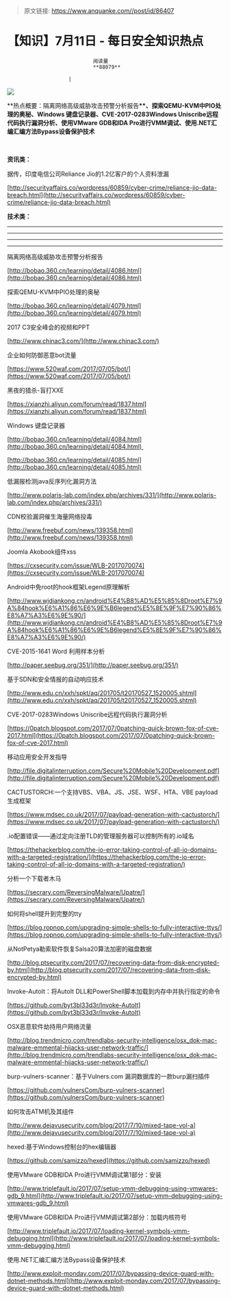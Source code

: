 > 原文链接: https://www.anquanke.com//post/id/86407 


# 【知识】7月11日 - 每日安全知识热点


                                阅读量   
                                **88079**
                            
                        |
                        
                                                                                    



[![](https://p3.ssl.qhimg.com/t0115eb96d9844d28d7.png)](https://p3.ssl.qhimg.com/t0115eb96d9844d28d7.png)

**热点概要：隔离网络高级威胁攻击预警分析报告<strong>****、**探索QEMU-KVM中PIO处理的奥秘、Windows 键盘记录器、CVE-2017-0283Windows Uniscribe远程代码执行漏洞分析**、**使用VMware GDB和IDA Pro进行VMM调试、使用.NET汇编汇编方法Bypass设备保护技术****</strong>

**<br>**

**资讯类：**























据传，印度电信公司Reliance Jio的1.2亿客户的个人资料泄漏

[http://securityaffairs.co/wordpress/60859/cyber-crime/reliance-jio-data-breach.html](http://securityaffairs.co/wordpress/60859/cyber-crime/reliance-jio-data-breach.html) 



**技术类：**

****

****

****





****































































































[](http://motherboard.vice.com/read/the-worst-hacks-of-2016)











[](https://feicong.github.io/tags/macOS%E8%BD%AF%E4%BB%B6%E5%AE%89%E5%85%A8/)



[](https://github.com/GradiusX/HEVD-Python-Solutions/blob/master/Win10%20x64%20v1511/HEVD_arbitraryoverwrite.py)

























































































































































隔离网络高级威胁攻击预警分析报告

[http://bobao.360.cn/learning/detail/4086.html](http://bobao.360.cn/learning/detail/4086.html) 



探索QEMU-KVM中PIO处理的奥秘

[http://bobao.360.cn/learning/detail/4079.html](http://bobao.360.cn/learning/detail/4079.html) 



2017 C3安全峰会的视频和PPT

[http://www.chinac3.com/](http://www.chinac3.com/) 



企业如何防御恶意bot流量

[https://www.520waf.com/2017/07/05/bot/](https://www.520waf.com/2017/07/05/bot/) 



黑夜的猎杀-盲打XXE

[https://xianzhi.aliyun.com/forum/read/1837.html](https://xianzhi.aliyun.com/forum/read/1837.html) 



Windows 键盘记录器

[http://bobao.360.cn/learning/detail/4084.html](http://bobao.360.cn/learning/detail/4084.html) 

[http://bobao.360.cn/learning/detail/4085.html](http://bobao.360.cn/learning/detail/4085.html) 



低漏报检测java反序列化漏洞方法

[http://www.polaris-lab.com/index.php/archives/331/](http://www.polaris-lab.com/index.php/archives/331/) 



CDN校验漏洞催生海量网络投毒

[http://www.freebuf.com/news/139358.html](http://www.freebuf.com/news/139358.html) 



Joomla Akobook组件xss

[https://cxsecurity.com/issue/WLB-2017070074](https://cxsecurity.com/issue/WLB-2017070074) 



Android中免root的hook框架Legend原理解析

[http://www.wjdiankong.cn/android%E4%B8%AD%E5%85%8Droot%E7%9A%84hook%E6%A1%86%E6%9E%B6legend%E5%8E%9F%E7%90%86%E8%A7%A3%E6%9E%90/](http://www.wjdiankong.cn/android%E4%B8%AD%E5%85%8Droot%E7%9A%84hook%E6%A1%86%E6%9E%B6legend%E5%8E%9F%E7%90%86%E8%A7%A3%E6%9E%90/) 



CVE-2015-1641 Word 利用样本分析

[http://paper.seebug.org/351/](http://paper.seebug.org/351/) 



基于SDN和安全情报的自动响应技术

[http://www.edu.cn/xxh/spkt/aq/201705/t20170527_1520005.shtml](http://www.edu.cn/xxh/spkt/aq/201705/t20170527_1520005.shtml) 



CVE-2017-0283Windows Uniscribe远程代码执行漏洞分析

[https://0patch.blogspot.com/2017/07/0patching-quick-brown-fox-of-cve-2017.html](https://0patch.blogspot.com/2017/07/0patching-quick-brown-fox-of-cve-2017.html) 



移动应用安全开发指导

[http://file.digitalinterruption.com/Secure%20Mobile%20Development.pdf](http://file.digitalinterruption.com/Secure%20Mobile%20Development.pdf) 



CACTUSTORCH:一个支持VBS、VBA、JS、JSE、WSF、HTA、VBE payload生成框架

[https://www.mdsec.co.uk/2017/07/payload-generation-with-cactustorch/](https://www.mdsec.co.uk/2017/07/payload-generation-with-cactustorch/) 



.io配置错误——通过定向注册TLD的管理服务器可以控制所有的.io域名

[https://thehackerblog.com/the-io-error-taking-control-of-all-io-domains-with-a-targeted-registration/](https://thehackerblog.com/the-io-error-taking-control-of-all-io-domains-with-a-targeted-registration/) 



分析一个下载者木马

[https://secrary.com/ReversingMalware/Upatre/](https://secrary.com/ReversingMalware/Upatre/) 



如何将shell提升到完整的tty

[https://blog.ropnop.com/upgrading-simple-shells-to-fully-interactive-ttys/](https://blog.ropnop.com/upgrading-simple-shells-to-fully-interactive-ttys/) 



从NotPetya勒索软件恢复Salsa20算法加密的磁盘数据

[http://blog.ptsecurity.com/2017/07/recovering-data-from-disk-encrypted-by.html](http://blog.ptsecurity.com/2017/07/recovering-data-from-disk-encrypted-by.html) 



Invoke-AutoIt：将AutoIt DLL和PowerShell脚本加载到内存中并执行指定的命令

[https://github.com/byt3bl33d3r/Invoke-AutoIt](https://github.com/byt3bl33d3r/Invoke-AutoIt) 



OSX恶意软件劫持用户网络流量

[http://blog.trendmicro.com/trendlabs-security-intelligence/osx_dok-mac-malware-emmental-hijacks-user-network-traffic/](http://blog.trendmicro.com/trendlabs-security-intelligence/osx_dok-mac-malware-emmental-hijacks-user-network-traffic/) 



burp-vulners-scanner：基于Vulners.com 漏洞数据库的一款burp漏扫插件

[https://github.com/vulnersCom/burp-vulners-scanner](https://github.com/vulnersCom/burp-vulners-scanner) 



如何攻击ATM机及其组件

[http://www.dejavusecurity.com/blog/2017/7/10/mixed-tape-vol-a](http://www.dejavusecurity.com/blog/2017/7/10/mixed-tape-vol-a) 



hexed:基于Windows控制台的hex编辑器

[https://github.com/samizzo/hexed](https://github.com/samizzo/hexed) 



使用VMware GDB和IDA Pro进行VMM调试第1部分：安装

[http://www.triplefault.io/2017/07/setup-vmm-debugging-using-vmwares-gdb_9.html](http://www.triplefault.io/2017/07/setup-vmm-debugging-using-vmwares-gdb_9.html) 



使用VMware GDB和IDA Pro进行VMM调试第2部分：加载内核符号 

[http://www.triplefault.io/2017/07/loading-kernel-symbols-vmm-debugging.html](http://www.triplefault.io/2017/07/loading-kernel-symbols-vmm-debugging.html) 



使用.NET汇编汇编方法Bypass设备保护技术

[http://www.exploit-monday.com/2017/07/bypassing-device-guard-with-dotnet-methods.html](http://www.exploit-monday.com/2017/07/bypassing-device-guard-with-dotnet-methods.html) 


